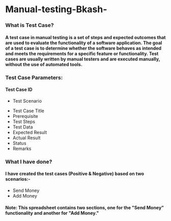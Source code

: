 # Manual-testing-Bkash-
### What is Test Case?

#### A test case in manual testing is a set of steps and expected outcomes that are used to evaluate the functionality of a software application. The goal of a test case is to determine whether the software behaves as intended and meets the requirements for a specific feature or functionality. Test cases are usually written by manual testers and are executed manually, without the use of automated tools.

### Test Case Parameters:

#### Test Case ID
+ Test Scenario
- Test Case Title
- Prerequisite
- Test Steps
- Test Data
- Expected Result
- Actual Result
- Status
- Remarks

### What I have done?
#### I have created the test cases (Positive & Negative) based on two scenarios:-
- Send Money
- Add Money
#### Note: This spreadsheet contains two sections, one for the "Send Money" functionality and another for "Add Money."
